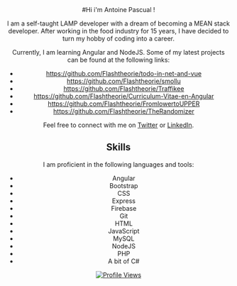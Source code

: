 <div align="center">
#Hi i'm Antoine Pascual ! 

I am a self-taught LAMP developer with a dream of becoming a MEAN stack developer. After working in the food industry for 15 years, I have decided to turn my hobby of coding into a career.

Currently, I am learning Angular and NodeJS. Some of my latest projects can be found at the following links:

- https://github.com/Flashtheorie/todo-in-net-and-vue
- https://github.com/Flashtheorie/smollu
- https://github.com/Flashtheorie/Traffikee
- https://github.com/Flashtheorie/Curriculum-Vitae-en-Angular
- https://github.com/Flashtheorie/FromlowertoUPPER
- https://github.com/Flashtheorie/TheRandomizer

Feel free to connect with me on [Twitter](https://twitter.com/blackflashcode) or [LinkedIn](https://linkedin.com/in/antoine-pascual).

## Skills

I am proficient in the following languages and tools:

- Angular
- Bootstrap
- CSS
- Express
- Firebase
- Git
- HTML
- JavaScript
- MySQL
- NodeJS
- PHP
- A bit of C#

[![Profile Views](https://komarev.com/ghpvc/?username=flashtheorie&label=Profile%20views&color=0e75b6&style=flat)](https://github.com/flashtheorie)
</div>
